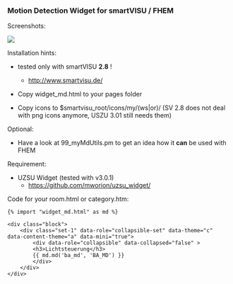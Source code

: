 ### Motion Detection Widget for smartVISU / FHEM

Screenshots:

![](screenshots/motionDetection.png)


Installation hints:

- tested only with smartVISU **2.8** !
  - http://www.smartvisu.de/

- Copy widget_md.html to your pages folder

- Copy icons to $smartvisu_root/icons/my/(ws|or)/ (SV 2.8 does not deal with png icons anymore, USZU 3.01 still needs them)


Optional:

- Have a look at 99_myMdUtils.pm to get an idea how it **can** be used with FHEM


Requirement:

- UZSU Widget (tested with v3.0.1)
  - https://github.com/mworion/uzsu_widget/


Code for your room.html or category.htm:

```
{% import "widget_md.html" as md %}

<div class="block">
	<div class="set-1" data-role="collapsible-set" data-theme="c" data-content-theme="a" data-mini="true">
		<div data-role="collapsible" data-collapsed="false" >
		<h3>Lichtsteuerung</h3>
		{{ md.md('ba_md', 'BA_MD') }}
		</div>
	</div>
</div>

```

